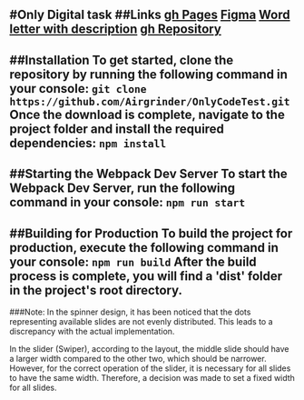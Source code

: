 #Only Digital task
##Links
[gh Pages](https://airgrinder.github.io/OnlyCodeTest/dist/)
[Figma](https://www.figma.com/file/YXCbNT4Jf9INk62BKTZw1z/%D0%A2%D0%B5%D1%81%D1%82%D0%BE%D0%B2%D0%BE%D0%B5-%D0%B7%D0%B0%D0%B4%D0%B0%D0%BD%D0%B8%D0%B5?node-id=0%3A1)
[Word letter with description](https://docs.google.com/document/d/1Qy4MN7duYzm-Wr-rQ4TFApvUoxfuqGXdcyA8-vt5Dhg/edit)
[gh Repository](https://github.com/Airgrinder/OnlyCodeTest)
---
##Installation
To get started, clone the repository by running the following command in your console:
```git clone https://github.com/Airgrinder/OnlyCodeTest.git```
Once the download is complete, navigate to the project folder and install the required dependencies:
```npm install```
---
##Starting the Webpack Dev Server
To start the Webpack Dev Server, run the following command in your console:
```npm run start```
---
##Building for Production
To build the project for production, execute the following command in your console:
```npm run build```
After the build process is complete, you will find a 'dist' folder in the project's root directory.
---
###Note:
In the spinner design, it has been noticed that the dots representing available slides are not evenly distributed. This leads to a discrepancy with the actual implementation.

In the slider (Swiper), according to the layout, the middle slide should have a larger width compared to the other two, which should be narrower. However, for the correct operation of the slider, it is necessary for all slides to have the same width. Therefore, a decision was made to set a fixed width for all slides.
